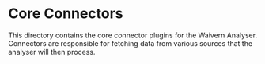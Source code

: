 # Core Connectors

This directory contains the core connector plugins for the Waivern Analyser. Connectors are responsible for fetching data from various sources that the analyser will then process.
